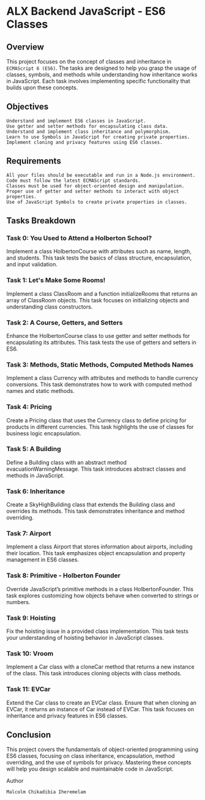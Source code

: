 # ALX Backend JavaScript - ES6 Classes

## Overview

This project focuses on the concept of classes and inheritance in `ECMAScript 6 (ES6)`. The tasks are designed to help you grasp the usage of classes, symbols, and methods while understanding how inheritance works in JavaScript. Each task involves implementing specific functionality that builds upon these concepts.

## Objectives
```
Understand and implement ES6 classes in JavaScript.
Use getter and setter methods for encapsulating class data.
Understand and implement class inheritance and polymorphism.
Learn to use Symbols in JavaScript for creating private properties.
Implement cloning and privacy features using ES6 classes.
```

## Requirements
```
All your files should be executable and run in a Node.js environment.
Code must follow the latest ECMAScript standards.
Classes must be used for object-oriented design and manipulation.
Proper use of getter and setter methods to interact with object properties.
Use of JavaScript Symbols to create private properties in classes.
```

## Tasks Breakdown

### Task 0: You Used to Attend a Holberton School?

Implement a class HolbertonCourse with attributes such as name, length, and students. This task tests the basics of class structure, encapsulation, and input validation.

### Task 1: Let's Make Some Rooms!

Implement a class ClassRoom and a function initializeRooms that returns an array of ClassRoom objects. This task focuses on initializing objects and understanding class constructors.

### Task 2: A Course, Getters, and Setters

Enhance the HolbertonCourse class to use getter and setter methods for encapsulating its attributes. This task tests the use of getters and setters in ES6.

### Task 3: Methods, Static Methods, Computed Methods Names

Implement a class Currency with attributes and methods to handle currency conversions. This task demonstrates how to work with computed method names and static methods.

### Task 4: Pricing

Create a Pricing class that uses the Currency class to define pricing for products in different currencies. This task highlights the use of classes for business logic encapsulation.

### Task 5: A Building

Define a Building class with an abstract method evacuationWarningMessage. This task introduces abstract classes and methods in JavaScript.

### Task 6: Inheritance

Create a SkyHighBuilding class that extends the Building class and overrides its methods. This task demonstrates inheritance and method overriding.

### Task 7: Airport

Implement a class Airport that stores information about airports, including their location. This task emphasizes object encapsulation and property management in ES6 classes.

### Task 8: Primitive - Holberton Founder

Override JavaScript’s primitive methods in a class HolbertonFounder. This task explores customizing how objects behave when converted to strings or numbers.

### Task 9: Hoisting

Fix the hoisting issue in a provided class implementation. This task tests your understanding of hoisting behavior in JavaScript classes.

### Task 10: Vroom

Implement a Car class with a cloneCar method that returns a new instance of the class. This task introduces cloning objects with class methods.

### Task 11: EVCar

Extend the Car class to create an EVCar class. Ensure that when cloning an EVCar, it returns an instance of Car instead of EVCar. This task focuses on inheritance and privacy features in ES6 classes.

## Conclusion

This project covers the fundamentals of object-oriented programming using ES6 classes, focusing on class inheritance, encapsulation, method overriding, and the use of symbols for privacy. Mastering these concepts will help you design scalable and maintainable code in JavaScript.

Author

`Malcolm Chikadibia Iheremelam`

